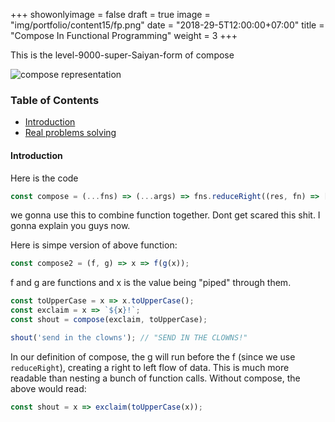+++
showonlyimage = false
draft = true
image = "img/portfolio/content15/fp.png"
date = "2018-29-5T12:00:00+07:00"
title = "Compose In Functional Programming"
weight = 3
+++

This is the level-9000-super-Saiyan-form of compose
<!--more-->

![compose representation][1]

### Table of Contents

- [Introduction](#introduction)
- [Real problems solving](#real_problem_solving)

####  Introduction<a name="introduction"></a>

Here is the code

```Javascript
const compose = (...fns) => (...args) => fns.reduceRight((res, fn) => [fn.call(null, ...res)], args)[0];
```

we gonna use this to combine function together. Dont get scared this shit. I gonna explain you guys now.

Here is simpe version of above function:

```Javascript
const compose2 = (f, g) => x => f(g(x));
```

f and g are functions and x is the value being "piped" through them.

```Javascript
const toUpperCase = x => x.toUpperCase();
const exclaim = x => `${x}!`;
const shout = compose(exclaim, toUpperCase);

shout('send in the clowns'); // "SEND IN THE CLOWNS!"
```

In our definition of compose, the g will run before the f (since we use `reduceRight`), creating a right to left flow of data. This is much more readable than nesting a bunch of function calls. Without compose, the above would read:

```Javascript
const shout = x => exclaim(toUpperCase(x));
```

[1]: /my-blog/img/portfolio/content15/bg.jpg